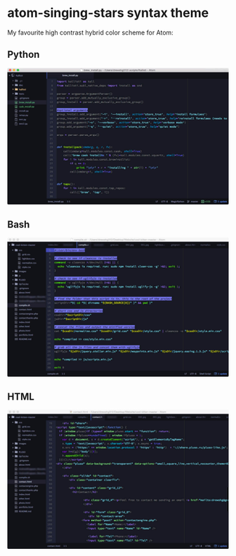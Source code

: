 # atom-singing-stars syntax theme

My favourite high contrast hybrid color scheme for Atom:

## Python

![](imgs/python.png)

## Bash

![](imgs/bash.png)

## HTML

![](imgs/html.png)
